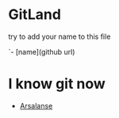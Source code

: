 # __GitLand__
try to add your name to this file

`- [name](github url)

# I know git now
- [Arsalanse](https://github.com/arsalanses)
